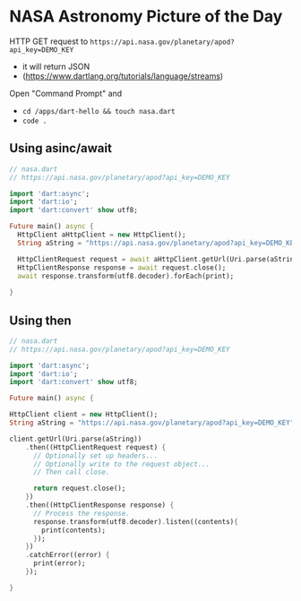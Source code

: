 # NASA Astronomy Picture of the Day

HTTP GET request to `https://api.nasa.gov/planetary/apod?api_key=DEMO_KEY`
- it will return JSON
- (https://www.dartlang.org/tutorials/language/streams)

Open "Command Prompt" and
- `cd /apps/dart-hello && touch nasa.dart`
- `code .`

## Using asinc/await

```dart
// nasa.dart
// https://api.nasa.gov/planetary/apod?api_key=DEMO_KEY

import 'dart:async';
import 'dart:io';
import 'dart:convert' show utf8;

Future main() async {
  HttpClient aHttpClient = new HttpClient();
  String aString = "https://api.nasa.gov/planetary/apod?api_key=DEMO_KEY";

  HttpClientRequest request = await aHttpClient.getUrl(Uri.parse(aString));
  HttpClientResponse response = await request.close();
  await response.transform(utf8.decoder).forEach(print);
  
}

```

## Using then

``` dart
// nasa.dart
// https://api.nasa.gov/planetary/apod?api_key=DEMO_KEY

import 'dart:async';
import 'dart:io';
import 'dart:convert' show utf8;

Future main() async {

HttpClient client = new HttpClient();
String aString = "https://api.nasa.gov/planetary/apod?api_key=DEMO_KEY";

client.getUrl(Uri.parse(aString))
    .then((HttpClientRequest request) {
      // Optionally set up headers...
      // Optionally write to the request object...
      // Then call close.

      return request.close();
    })
    .then((HttpClientResponse response) {
      // Process the response.
      response.transform(utf8.decoder).listen((contents){
        print(contents);
      });
    })
    .catchError((error) {
      print(error);
    });

}

```
